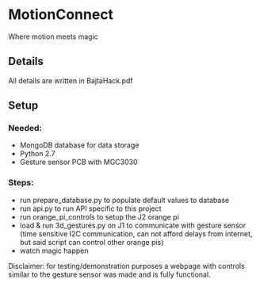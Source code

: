 # MotionConnect
Where motion meets magic

## Details
All details are written in BajtaHack.pdf

## Setup
### Needed:
 - MongoDB database for data storage
 - Python 2.7
 - Gesture sensor PCB with MGC3030

### Steps:
 - run prepare_database.py to populate default values to database
 - run api.py to run API specific to this project
 - run orange_pi_controls to setup the J2 orange pi
 - load & run 3d_gestures.py on J1 to communicate with gesture sensor (time sensitive I2C communication, can not afford delays from internet, but said script can control other orange pis)
 - watch magic happen

Disclaimer: for testing/demonstration purposes a webpage with controls similar to the gesture sensor was made and is fully functional.
